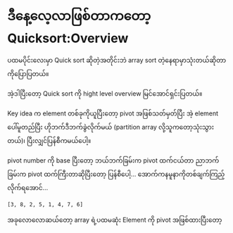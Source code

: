 
# ဒီနေ့လေ့လာဖြစ်တာကတော့ Quicksort:Overview

ပထမပိုင်းလေးမှာ Quick sort ဆိုတဲ့အတိုင်းဘဲ array sort တဲ့နေရာမှာသုံးတယ်ဆိုတာကိုပြောပြတယ်။

အဲ့ဒါပြီးတော့ Quick sort ကို hight level overview မြင်အောင်ရှင်းပြတယ်။ 

Key idea က element တစ်ခုကိုယူပြီးတော့ pivot အဖြစ်သတ်မှတ်ပြီး အဲ့ element ပေါ်မူတည်ပြီး ဟိုဘက်ဒီဘက်ခွဲလိုက်မယ် (partition array လို့သူကတော့သုံးသွားတယ်)၊ ပြီးလျှင်ပြန်စီကမယ်ပေါ့။

pivot number ကို base ပြီးတော့ ဘယ်ဘက်ခြမ်းက pivot ထက်ငယ်တာ ညာဘက်ခြမ်းက pivot ထက်ကြီးတာဆိုပြီးတော့ ပြန်စီပေါ့... အောက်ကနမူနာကိုတစ်ချက်ကြည့်လိုက်ရအောင်...

```
[3, 8, 2, 5, 1, 4, 7, 6]
```

အခုလောလောဆယ်တော့ array ရဲ့ပထမဆုံး Element ကို pivot အဖြစ်ထားပြီးတော့ 

